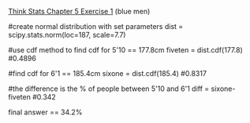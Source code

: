 [Think Stats Chapter 5 Exercise 1](http://greenteapress.com/thinkstats2/html/thinkstats2006.html#toc50) (blue men)

>> 
#create normal distribution with set parameters
dist = scipy.stats.norm(loc=187, scale=7.7)

#use cdf method to find cdf for 5'10 == 177.8cm
fiveten = dist.cdf(177.8) #0.4896

#find cdf for 6'1 == 185.4cm
sixone = dist.cdf(185.4) #0.8317

#the difference is the % of people between 5'10 and 6'1
diff = sixone-fiveten #0.342

final answer == 34.2%
